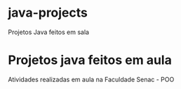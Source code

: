 # java-projects
Projetos Java feitos em sala


# Projetos java feitos em aula
Atividades realizadas em aula na Faculdade Senac - POO